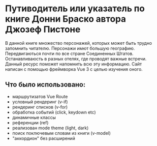 # Путиводитель или указатель по книге Донни Браско автора Джозеф Пистоне

В данной книге множество персонажей, которых может быть трудно запомнить читателю. Персонажи имют большую географию. Передвигаються почти по все стране Соединенных Штатов. Останавливаюсть в разных отелях, где проводят важные встречи. Данный ресурс поможет напомнить всю эту информацию.
Сайт написан с помощью фреймворка Vue 3 с целью изучения оного.

## Что было использовано:

- маршрутизатов Vue Route
- условный рендеринг (v-if)
- рендеринг списков (v-for)
- обработка событий (click, keydown etc)
- динамичные классы
- референции (ref)
- реализован mode theme (light, dark)
- поиск поключевым словам из книги (v-model)
- "аккордион" без расширений
